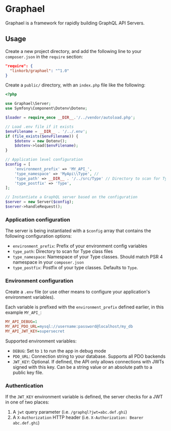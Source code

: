 Graphael
========

Graphael is a framework for rapidly building GraphQL API Servers.

## Usage

Create a new project directory, and add the following line to your `composer.json` in the `require` section:

```json
"require": {
  "linkorb/graphael": "^1.0"
}
```

Create a `public/` directory, with an `index.php` file like the following:

```php
<?php

use Graphael\Server;
use Symfony\Component\Dotenv\Dotenv;

$loader = require_once __DIR__.'/../vendor/autoload.php';

// Load .env file if it exists
$envFilename = __DIR__ . '/../.env';
if (file_exists($envFilename)) {
    $dotenv = new Dotenv();
    $dotenv->load($envFilename);
}

// Application level configuration
$config = [
    'environment_prefix' => 'MY_API_',
    'type_namespace' => 'MyApi\\Type', //
    'type_path' => __DIR__ . '/../src/Type' // Directory to scan for Type classes
    'type_postfix' => 'Type',
];

// Instantiate a GraphQL server based on the configuration
$server = new Server($config);
$server->handleRequest();
```

### Application configuration

The server is being instantiated with a `$config` array that contains the following configuration options:

* `environment_prefix`: Prefix of your environment config variables
* `type_path`: Directory to scan for Type class files
* `type_namespace`: Namespace of your Type classes. Should match PSR 4 namespace in your `composer.json`
* `type_postfix`: Postfix of your type classes. Defaults to `Type`.

### Environment configuration

Create a `.env` file (or use other means to configure your application's environment variables).

Each variable is prefixed with the `environment_prefix` defined earlier, in this example `MY_API_`:

```ini
MY_API_DEBUG=1
MY_API_PDO_URL=mysql://username:password@localhost/my_db
MY_API_JWT_KEY=supersecret
```

Supported environment variables:

* `DEBUG`: Set to `1` to run the app in debug mode
* `PDO_URL`: Connection string to your database. Supports all PDO backends
* `JWT_KEY`: Optional. If defined, the API only allows connections with JWTs signed with this key. Can be a string value or an absolute path to a public key file.

### Authentication

If the `JWT_KEY` environment variable is defined, the server checks for a JWT in one of two places:

1. A `jwt` query parameter (i.e. `/graphql?jwt=abc.def.ghi`)
2. A `X-Authorization` HTTP header (i.e. `X-Authorization: Bearer abc.def.ghi`)


